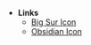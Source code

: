 - **Links**
	- [Big Sur Icon](https://forum.obsidian.md/t/big-sur-icon/8121)
	- [Obsidian Icon](https://gnelson.gumroad.com/l/obsidian2)